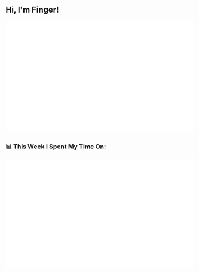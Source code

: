 <h2> Hi, I'm Finger!</h2>

<img align="right" src="https://raw.githubusercontent.com/spianmo/github-stats/master/generated/overview.svg#gh-light-mode-only">

<!-- <img align="right" height="160em" src="https://github-readme-stats-eight-theta.vercel.app/api/top-langs/?username=spianmo&layout=compact&langs_count=8&theme=algolia"/>	 -->
	
```go
package main

type Me struct {
	Name   string
	Job    string
	Code   string
	Skills string
}

func main() {
	me := &Me{
		Name:   "Finger",
		Job:    "Client-side Engineer",
		Code:   "Java, Kotlin, C#, Rust and C++ and Others",
		Skills: "Android, Security, Cross-platform client, NLP, CV, ASR ^o^",
	}
	_ = me
}
```


<h3>📊 This Week I Spent My Time On:</h3>
<img align='right' src="https://raw.githubusercontent.com/spianmo/github-stats/master/generated/languages.svg#gh-light-mode-only">

<!--START_SECTION:waka-->

```txt
Kotlin                 9 hrs 22 mins   █████████▒░░░░░░░░░░░░░░░   36.90 %
Java                   8 hrs           ████████░░░░░░░░░░░░░░░░░   31.53 %
XML                    2 hrs 5 mins    ██░░░░░░░░░░░░░░░░░░░░░░░   08.21 %
Python                 1 hr 51 mins    █▓░░░░░░░░░░░░░░░░░░░░░░░   07.29 %
CMake                  1 hr 32 mins    █▓░░░░░░░░░░░░░░░░░░░░░░░   06.09 %
```

<!--END_SECTION:waka-->
